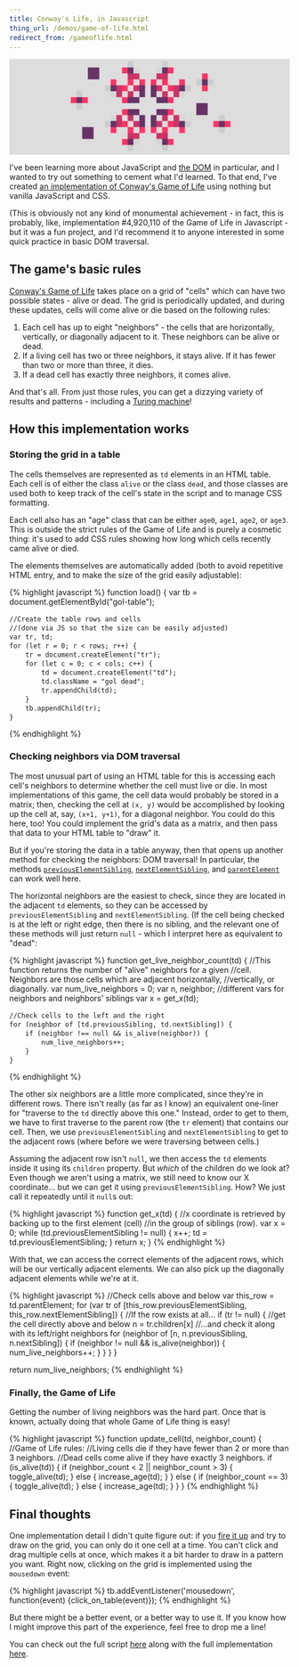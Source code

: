 ```yaml
---
title: Conway's Life, in Javascript
thing_url: /demos/game-of-life.html
redirect_from: /gameoflife.html
---
```


<p style="width: 100%; background-color: #ddd; text-align: center;">
<a href="{{ page.thing_url }}">
<img src="/assets/img/gol.png" width="300px">
</a>
</p>

I've been learning more about JavaScript and 
<a href="https://developer.mozilla.org/en-US/docs/Web/API/Document_Object_Model/Introduction">the DOM</a> in particular,
and I wanted to try out something to cement what I'd learned. To that end,
I've created 
<a href="{{ page.thing_url }}">
    an implementation of Conway's Game of Life</a>
using nothing but vanilla JavaScript and CSS.

(This is obviously not any kind of monumental achievement - 
in fact, this is probably, like, implementation #4,920,110 of
the Game of Life in Javascript - 
but it was a fun project,
and I'd recommend it to anyone interested in some quick practice in
basic DOM traversal.

## The game's basic rules
<a href="https://en.wikipedia.org/wiki/Conway%27s_Game_of_Life">
    Conway's Game of Life</a>
takes place on a grid of "cells" which can have two
possible states - alive or dead. 
The grid is periodically updated, and during these updates,
cells will come alive or die based on the following rules:

<ol>
    <li>
        Each cell has up to eight "neighbors" - the cells that are
        horizontally, vertically, or diagonally adjacent to it.
        These neighbors can be alive or dead.
    </li>
    <li>
        If a living cell has two or three neighbors, it stays alive.
        If it has fewer than two or more than three, it dies.
    </li>
    <li>
        If a dead cell has exactly three neighbors, it comes alive.
    </li>
</ol>

And that's all. From just those rules, you can get a dizzying variety of
results and patterns - including a
<a href="https://www.ics.uci.edu/~welling/teaching/271fall09/Turing-Machine-Life.pdf">Turing machine</a>!

## How this implementation works
### Storing the grid in a table
The cells themselves are represented as <code>td</code> elements
in an HTML table.
Each cell is of either the class <code>alive</code> or the class
<code>dead</code>, and those classes are used both to keep track of the
cell's state in the script and to manage CSS formatting.

Each cell also has an "age" class that can be either <code>age0</code>,
<code>age1</code>, <code>age2</code>, or <code>age3</code>. This is
outside the strict rules of the Game of Life and is purely a cosmetic
thing: it's used to add CSS rules showing how long which cells recently
came alive or died.

The elements themselves are automatically added (both to avoid repetitive
HTML entry, and to make the size of the grid easily adjustable):

{% highlight javascript %}
function load() {
    var tb = document.getElementById("gol-table");
    
    //Create the table rows and cells
    //(done via JS so that the size can be easily adjusted)
    var tr, td;
    for (let r = 0; r < rows; r++) {
        tr = document.createElement("tr");
        for (let c = 0; c < cols; c++) {
            td = document.createElement("td");
            td.className = "gol dead";
            tr.appendChild(td);
        }
        tb.appendChild(tr);
    }
{% endhighlight %}

### Checking neighbors via DOM traversal
The most unusual part of using an HTML table for this is accessing
each cell's neighbors to determine whether the cell must live or die.
In most implementations of this game, the cell data would probably be
stored in a matrix; then, checking the cell at
<code>(x, y)</code> would be accomplished by looking up the cell at,
say, <code>(x+1, y+1)</code>, for a diagonal neighbor. You could do this
here, too! You could implement the grid's data as a matrix, and then pass
that data to your HTML table to "draw" it.

But if you're storing the data in a table anyway, then that opens up
another method for checking the neighbors: DOM traversal! In particular,
the methods 
<a href="https://developer.mozilla.org/en-US/docs/Web/API/NonDocumentTypeChildNode/previousElementSibling"><code>previousElementSibling</code></a>,
<a href="https://developer.mozilla.org/en-US/docs/Web/API/NonDocumentTypeChildNode/nextElementSibling"><code>nextElementSibling</code></a>, and
<a href="https://developer.mozilla.org/en-US/docs/Web/API/Node/parentElement"><code>parentElement</code></a>
can work well here.

The horizontal neighbors are the easiest to check, since they are located
in the adjacent <code>td</code> elements, so they can be accessed by
<code>previousElementSibling</code> and <code>nextElementSibling</code>.
(If the cell being checked is at the left or right edge, then 
there is no sibling, and the relevant one of these methods will just return
<code>null</code> - which I interpret here as equivalent to "dead":

{% highlight javascript %}
function get_live_neighbor_count(td) {
    //This function returns the number of "alive" neighbors for a given
    //cell. Neighbors are those cells which are adjacent horizontally,
    //vertically, or diagonally.
    var num_live_neighbors = 0;
    var n, neighbor; //different vars for neighbors and neighbors' siblings
    var x = get_x(td);

    //Check cells to the left and the right
    for (neighbor of [td.previousSibling, td.nextSibling]) {
        if (neighbor !== null && is_alive(neighbor)) {
            num_live_neighbors++;
        }
    }
{% endhighlight %}

The other six neighbors are a little more complicated, since they're
in different rows. There isn't really (as far as I know) an equivalent
one-liner for "traverse to the <code>td</code> directly above this one."
Instead, order to get to them, we have to first traverse to
the parent row (the <code>tr</code> element) that contains our cell.
Then, we use 
<code>previousElementSibling</code> and <code>nextElementSibling</code> to
get to the adjacent rows (where before we were traversing between cells.)

Assuming the adjacent row isn't <code>null</code>, we then
access the <code>td</code> elements inside it using its 
<code>children</code> property. But <i>which</i> of the children do we
look at? Even though we aren't using a matrix, we still need to know our
X coordinate... but we can get it using <code>previousElementSibling</code>.
How? We just call it repeatedly until it <code>null</code>s out:

{% highlight javascript %}
function get_x(td) {
    //x coordinate is retrieved by backing up to the first element (cell)
    //in the group of siblings (row).
    var x = 0;
    while (td.previousElementSibling != null) {
        x++;
        td = td.previousElementSibling;
    }
    return x;
}
{% endhighlight %}

With that, we can access the correct elements of the adjacent rows,
which will be our vertically adjacent elements. We can also pick up
the diagonally adjacent elements while we're at it.

{% highlight javascript %}
//Check cells above and below
var this_row = td.parentElement;
for (var tr of [this_row.previousElementSibling,
    this_row.nextElementSibling]) {
    //If the row exists at all...
    if (tr != null) {
        //get the cell directly above and below
        n = tr.children[x]
        //...and check it along with its left/right neighbors
        for (neighbor of [n, n.previousSibling, n.nextSibling]) {
            if (neighbor != null && is_alive(neighbor)) {
                num_live_neighbors++;
            }
        }
    }
}

return num_live_neighbors;
{% endhighlight %}

### Finally, the Game of Life
Getting the number of living neighbors was the hard part. Once that is
known, actually doing that whole Game of Life thing is easy!

{% highlight javascript %}
function update_cell(td, neighbor_count) {
    //Game of Life rules:
    //Living cells die if they have fewer than 2 or more than 3 neighbors.
    //Dead cells come alive if they have exactly 3 neighbors.
    if (is_alive(td)) {
        if (neighbor_count < 2 || neighbor_count > 3) {
            toggle_alive(td);
        } else {
            increase_age(td);
        }
    } else {
        if (neighbor_count == 3) {
            toggle_alive(td);
        } else {
            increase_age(td);
        }
    }
}
{% endhighlight %}

## Final thoughts
One implementation detail I didn't quite figure out: if you
<a href="gameoflife.html">fire it up</a> and try to draw on the grid,
you can only do it one cell at a time.
You can't click and drag multiple cells at
once, which makes it a bit harder to draw in a pattern you want.
Right now, clicking on the grid is implemented using
the <code>mousedown</code> event:

{% highlight javascript %}
tb.addEventListener('mousedown',
    function(event) {click_on_table(event)});
{% endhighlight %}

But there might be a better event, or a better way to use it.
If you know how I might improve this part of the experience, feel free to
drop me a line!

You can check out the full script
<a href="scripts/gameoflife.js">here</a>
along with the full implementation
<a href="gameoflife.html">here</a>.
